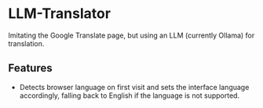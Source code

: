 # LLM-Translator
Imitating the Google Translate page, but using an LLM (currently Ollama) for translation.

## Features
- Detects browser language on first visit and sets the interface language accordingly, falling back to English if the language is not supported.
